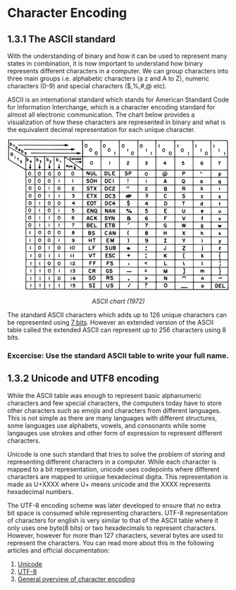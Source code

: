 # Character Encoding

## 1.3.1 The ASCII standard
With the understanding of binary and how it can be used to represent many states in combination, it is now important to understand how binary represents different characters in a computer. We can group characters into three main groups i.e. alphabetic characters (a z and A to Z), numeric characters (0-9) and special characters ($,%,#,@ etc). 

ASCII is an international standard which stands for American Standard Code for Information Interchange, which is a character encoding standard for almost all electronic communication. The chart below provides a visualization of how these characters are represented in binary and what is the equivalent decimal representation for each unique character. 

<div align="center">
    <img src="../assets/ascii_chart.png">
    <em><p>ASCII chart (1972)</p></em>
</div>

The standard ASCII characters which adds up to 126 unique characters can be represented using [7 bits](https://www.intel.com/content/dam/www/program/education/us/en/documents/the-journery-inside/digital/tji-digital-info-handout4.pdf). However an extended version of the ASCII table called the extended ASCII can represent up to 256 characters using 8 bits.

### Excercise: Use the standard ASCII table to write your full name. 

## 1.3.2 Unicode and UTF8 encoding
While the ASCII table was enough to represent basic alphanumeric characters and few special characters, the computers today have to store other characters such as emojis and characters from different languages. This is not simple as there are many languages with different structures, some languages use alphabets, vowels, and consonants while some langauges use strokes and other form of expression to represent different characters. 

Unicode is one such standard that tries to solve the problem of storing and representing different characters in a computer. While each character is mapped to a bit representation, unicode uses codepoints where different characters are mapped to uniique hexadecimal digita. This representation is made as U+XXXX where U+ means unicode and the XXXX represents hexadecimal numbers. 

The UTF-8 encoding scheme was later developed to ensure that no extra bit space is consumed while representing characters. UTF-8 representation of characters for english is very similar to that of the ASCII table where it only uses one byte(8 bits) or two hexadecimals to represent characters. However, however for more than 127 characters, several bytes are used to represent the characters. You can read more about this in the following articles and official documentation:
1. [Unicode](https://aac.unicode.org/)
2. [UTF-8](https://blog.hubspot.com/website/what-is-utf-8)
3. [General overview of character encoding](https://www.joelonsoftware.com/2003/10/08/the-absolute-minimum-every-software-developer-absolutely-positively-must-know-about-unicode-and-character-sets-no-excuses/)

